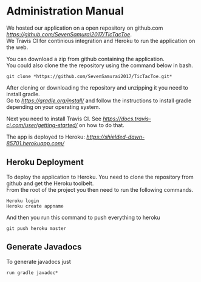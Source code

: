 # **Administration Manual**  

We hosted our application on a open repository on github.com *https://github.com/SevenSamurai2017/TicTacToe*.  
We Travis CI for continious integration and Heroku to run the application on the web.  

You can download a zip from github containing the application.  
You could also clone the the repository using the command below in bash.  

```
git clone *https://github.com/SevenSamurai2017/TicTacToe.git*  
```

After cloning or downloading the repository and unzipping it you need to install gradle.  
Go to *https://gradle.org/install/* and follow the instructions to install gradle depending on your operating system.

Next you need to install Travis CI. See *https://docs.travis-ci.com/user/getting-started/* on how to do that.  

The app is deployed to Heroku: *https://shielded-dawn-85701.herokuapp.com/*  

## **Heroku Deployment**   

To deploy the application to Heroku. You need to clone the repository from github and get the Heroku toolbelt.  
From the root of the project you then need to run the following commands.  
```
Heroku login
Heroku create appname
```

And then you run this command to push everything to heroku
```
git push heroku master  
```  
## **Generate Javadocs**
To generate javadocs just   
```
run gradle javadoc*  
```
